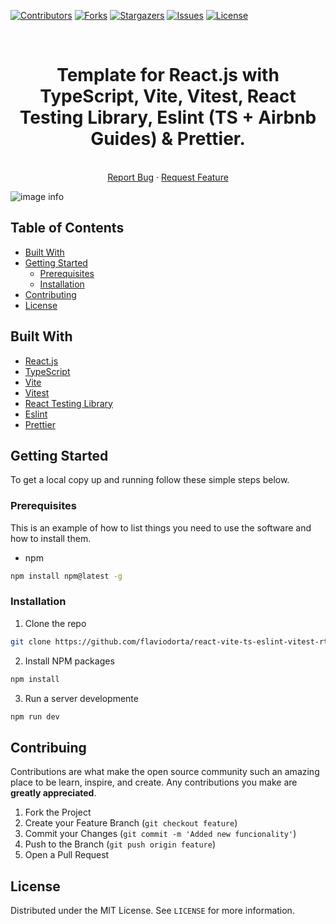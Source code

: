 [![Contributors][contributors-shield]][contributors-url]
[![Forks][forks-shield]][forks-url]
[![Stargazers][stargazers-shield]][stargazers-url]
[![Issues][issues-shield]][issues-url]
[![License][license-shield]][license-url]

<!-- PROJECT HEADER -->

<br />

<p align="center">
  <h1 align="center">
    Template for React.js with TypeScript, Vite, Vitest, React Testing Library, Eslint (TS + Airbnb Guides) & Prettier.
  </h1>

  <p align="center">
      <br />
      <a href="https://github.com/flaviodorta/react-vite-ts-eslint-vitest-rtl-router-template/issues">Report Bug</a>
      ·
      <a href="https://github.com/flaviodorta/react-vite-ts-eslint-vitest-rtl-router-template/pulls">Request Feature</a>
  </p>

![image info](https://i.imgur.com/G7npzFO.png)

</p>

<!-- TABLE OF CONTENTS -->

## Table of Contents

- [Built With](#built-with)
- [Getting Started](#getting-started)
  - [Prerequisites](#prerequisites)
  - [Installation](#instalattion)
- [Contributing](#contribuiting)
- [License](#license)

<!-- ABOUT PROJECT -->

## Built With

- [React.js](https://pt-br.reactjs.org/)
- [TypeScript](https://www.typescriptlang.org/)
- [Vite](https://vitejs.dev/)
- [Vitest](https://vitest.dev/)
- [React Testing Library](https://testing-library.com/docs/react-testing-library/intro/)
- [Eslint](https://eslint.org/)
- [Prettier](https://prettier.io/)

<!-- GETTING STARTED -->

## Getting Started

To get a local copy up and running follow these simple steps below.

### Prerequisites

This is an example of how to list things you need to use the software and how to install them.

- npm

```sh
npm install npm@latest -g
```

### Installation

1. Clone the repo

```sh
git clone https://github.com/flaviodorta/react-vite-ts-eslint-vitest-rtl-router-template.git
```

2. Install NPM packages

```sh
npm install
```

3. Run a server developmente

```sh
npm run dev
```

<!-- Contribuing -->

## Contribuing

Contributions are what make the open source community such an amazing place to be learn, inspire, and create. Any contributions you make are **greatly appreciated**.

1. Fork the Project
2. Create your Feature Branch (`git checkout feature`)
3. Commit your Changes (`git commit -m 'Added new funcionality'`)
4. Push to the Branch (`git push origin feature`)
5. Open a Pull Request

## License

Distributed under the MIT License. See `LICENSE` for more information.

[contributors-shield]: https://img.shields.io/github/contributors/flaviodorta/react-vite-ts-eslint-vitest-rtl-router-template?style=flat-square
[contributors-url]: https://github.com/flaviodorta/react-vite-ts-eslint-vitest-rtl-router-template/graphs/contributors
[forks-shield]: https://img.shields.io/github/forks/flaviodorta/react-vite-ts-eslint-vitest-rtl-router-template?style=flat-square
[forks-url]: https://github.com/flaviodorta/react-vite-ts-eslint-vitest-rtl-router-template/network/members
[stargazers-shield]: https://img.shields.io/github/stars/flaviodorta/react-vite-ts-eslint-vitest-rtl-router-template?style=flat-square
[stargazers-url]: https://github.com/flaviodorta/react-vite-ts-eslint-vitest-rtl-router-template/stargazers
[issues-shield]: https://img.shields.io/github/issues/flaviodorta/react-vite-ts-eslint-vitest-rtl-router-template?style=flat-square
[issues-url]: https://github.com/flaviodorta/react-vite-ts-eslint-vitest-rtl-router-template/issues
[license-shield]: https://img.shields.io/github/license/flaviodorta/react-vite-ts-eslint-vitest-rtl-router-template?style=flat-square
[license-url]: https://github.com/flaviodorta/react-vite-ts-eslint-vitest-rtl-router-template/blob/main/LICENSE.md
